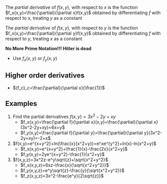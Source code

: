The *partial derivative* of $f(x,y)$, with respect to $x$ is the function $f_x(x,y)=\frac{\partial}{\partial x}f(x,y)$ obtained by differentiating $f$ with respect to $x$, treating $y$ as a constant

The *partial derivative* of $f(x,y)$, with respect to $y$ is the function $f_x(x,y)=\frac{\partial}{\partial y}f(x,y)$ obtained by differentiating $f$ with respect to $y$, treating $x$ as a constant

**No More Prime Notation!!! Hitler is dead**
- Use $f_x(x,y)$ or $f_y(x,y)$

## Higher order derivatives

- $(f_c)_c=\frac{\partial}{\partial x}(\frac{1})$ 

## Examples

1. Find the partial derivatives $f(x,y)=3x^2-2y+xy$
	- $f_x(x,y)=\frac{\partial f}{\partial x}(x,y)=\frac{\partial}{\partial x}(3x^2-2y+xy)=6x+y$
	- $f_y(x,y)=\frac{\partial f}{\partial y}=\frac{\partial}{\partial y}(3x^2-2y+xy)=-2+x$ 
2. $f(x,y)=e^{x+y^2}+ln(\frac{x}{x^2+y})=e^xe^{y^2}+ln(x)-ln(x^2+y)$ 
	- $f_x(x,y)=e^{x+y^2}+\frac{1}{x}-\frac{2x}{x^2+y}$
	- $f_y(x,y)=2ye^{x+y^2}-\frac{1}{x^2+y}$
3. $f(x,y,z)=3x^2z-e^y\sqrt{z}+\sqrt{x^2+y^2}$
	- $f_x(x,y,z)=6xz-\frac{x}{\sqrt{x^2+y^2}}$
	- $f_y(x,y,z)=e^y\sqrt{z}-\frac{y}{\sqrt{x^2+y^2}}$
	- $f_z(x,y,z)=3x^2-\frac{e^y}{2\sqrt{z}}$ 

